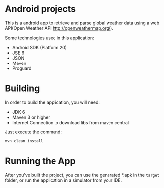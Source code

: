 # Android projects

This is a android app to retrieve and parse global weather data using a web API(Open Weather API http://openweathermap.org/).

Some technologies used in this application:

- Android SDK (Platform 20)
- JSE 6
- JSON
- Maven
- Proguard

# Building

In order to build the application, you will need:

- JDK 6
- Maven 3 or higher
- Internet Connection to download libs from maven central

Just execute the command: 

```bash
mvn clean install
```

# Running the App

After you've built the project, you can use the generated *.apk in the `target` folder, or run the application
in a simulator from your IDE.

